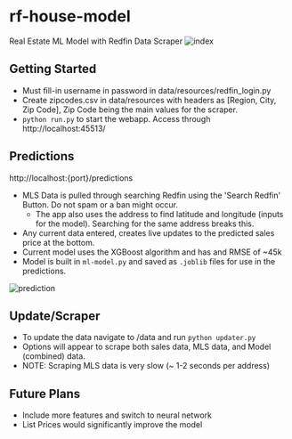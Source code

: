 
# rf-house-model
 Real Estate ML Model with Redfin Data Scraper
![index](https://user-images.githubusercontent.com/69488704/133361015-56825aa8-8949-45fa-80c5-d6627b640af2.png)
## Getting Started
- Must fill-in username in password in data/resources/redfin_login.py
- Create zipcodes.csv in data/resources with headers as [Region, City, Zip Code], Zip Code being the main values for the scraper.
- ```python run.py``` to start the webapp. Access through http://localhost:45513/

## Predictions 
http://localhost:{port}/predictions
- MLS Data is pulled through searching Redfin using the 'Search Redfin' Button. Do not spam or a ban might occur.
  - The app also uses the address to find latitude and longitude (inputs for the model). Searching for the same address breaks this.
- Any current data entered, creates live updates to the predicted sales price at the bottom.
- Current model uses the XGBoost algorithm and has and RMSE of ~45k
- Model is built in `ml-model.py` and saved as `.joblib` files for use in the predictions.

![prediction](https://user-images.githubusercontent.com/69488704/133361078-69bae561-9f20-4443-9f67-0f7978c47bd7.png)

## Update/Scraper 
- To update the data navigate to /data and run `python updater.py`
- Options will appear to scrape both sales data, MLS data, and Model (combined) data.
- NOTE: Scraping MLS data is very slow (~ 1-2 seconds per address)


## Future Plans
- Include more features and switch to neural network
- List Prices would significantly improve the model

